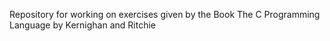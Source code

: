 Repository for working on exercises given by the Book The C Programming Language by Kernighan and Ritchie